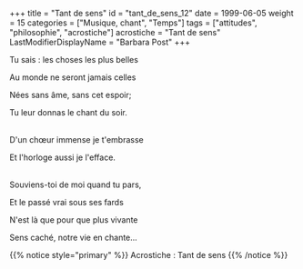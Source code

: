 +++
title = "Tant de sens"
id = "tant_de_sens_12"
date = 1999-06-05
weight = 15
categories = ["Musique, chant", "Temps"]
tags = ["attitudes", "philosophie", "acrostiche"]
acrostiche = "Tant de sens"
LastModifierDisplayName = "Barbara Post"
+++

Tu sais : les choses les plus belles

Au monde ne seront jamais celles

Nées sans âme, sans cet espoir;

Tu leur donnas le chant du soir.

 \
D'un chœur immense je t'embrasse

Et l'horloge aussi je l'efface.

 \
Souviens-toi de moi quand tu pars,

Et le passé vrai sous ses fards

N'est là que pour que plus vivante

Sens caché, notre vie en chante...

{{% notice style="primary" %}}
Acrostiche : Tant de sens
{{% /notice %}}

